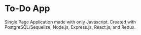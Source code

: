 # To-Do App

Single Page Application made with only Javascript. Created with PostgreSQL/Sequelize, Node.js, Express.js, React.js, and Redux.
